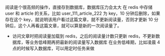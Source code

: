 阅读是个很高频的操作，直接存到数据库，数据库压力会太大
在 redis 中存储 user 和 article 的关系，比如 user_111_article_222 为 key，10 分钟后删除，如果存在这个 key，就说明该用户看过这篇文章，就不更新阅读量，否则才更新
    10 分钟后，这个人再看这篇文章，就可以算是新的一次阅读量了。
- 访问文章时把阅读量加载到 redis，之后的阅读量计数只更新 redis，不更新数据库，等业务低峰期再把最新的阅读量写入数据库
在业务低峰期，比如凌晨 4 点的时候写入数据库，可以用定时任务来做

